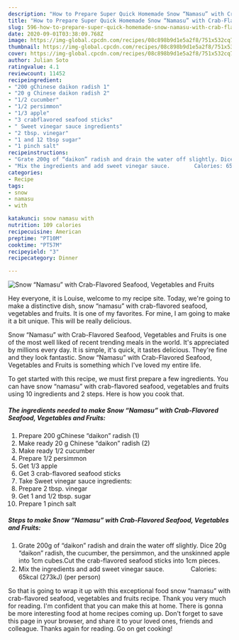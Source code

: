 ```yaml
---
description: "How to Prepare Super Quick Homemade Snow “Namasu” with Crab-Flavored Seafood, Vegetables and Fruits"
title: "How to Prepare Super Quick Homemade Snow “Namasu” with Crab-Flavored Seafood, Vegetables and Fruits"
slug: 596-how-to-prepare-super-quick-homemade-snow-namasu-with-crab-flavored-seafood-vegetables-and-fruits
date: 2020-09-01T03:38:09.768Z
image: https://img-global.cpcdn.com/recipes/08c898b9d1e5a2f8/751x532cq70/snow-namasu-with-crab-flavored-seafood-vegetables-and-fruits-recipe-main-photo.jpg
thumbnail: https://img-global.cpcdn.com/recipes/08c898b9d1e5a2f8/751x532cq70/snow-namasu-with-crab-flavored-seafood-vegetables-and-fruits-recipe-main-photo.jpg
cover: https://img-global.cpcdn.com/recipes/08c898b9d1e5a2f8/751x532cq70/snow-namasu-with-crab-flavored-seafood-vegetables-and-fruits-recipe-main-photo.jpg
author: Julian Soto
ratingvalue: 4.1
reviewcount: 11452
recipeingredient:
- "200 gChinese daikon radish 1"
- "20 g Chinese daikon radish 2"
- "1/2 cucumber"
- "1/2 persimmon"
- "1/3 apple"
- "3 crabflavored seafood sticks"
- " Sweet vinegar sauce ingredients"
- "2 tbsp. vinegar"
- "1 and 12 tbsp sugar"
- "1 pinch salt"
recipeinstructions:
- "Grate 200g of “daikon” radish and drain the water off slightly. Dice 20g “daikon” radish, the cucumber, the persimmon, and the unskinned apple into 1cm cubes.Cut the crab-flavored seafood sticks into 1cm pieces."
- "Mix the ingredients and add sweet vinegar sauce.　　　　 Calories: 65kcal (273kJ) (per person)"
categories:
- Recipe
tags:
- snow
- namasu
- with

katakunci: snow namasu with 
nutrition: 109 calories
recipecuisine: American
preptime: "PT10M"
cooktime: "PT57M"
recipeyield: "3"
recipecategory: Dinner

---
```



![Snow “Namasu” with Crab-Flavored Seafood, Vegetables and Fruits](https://img-global.cpcdn.com/recipes/08c898b9d1e5a2f8/751x532cq70/snow-namasu-with-crab-flavored-seafood-vegetables-and-fruits-recipe-main-photo.jpg)

Hey everyone, it is Louise, welcome to my recipe site. Today, we're going to make a distinctive dish, snow “namasu” with crab-flavored seafood, vegetables and fruits. It is one of my favorites. For mine, I am going to make it a bit unique. This will be really delicious.



Snow “Namasu” with Crab-Flavored Seafood, Vegetables and Fruits is one of the most well liked of recent trending meals in the world. It's appreciated by millions every day. It is simple, it's quick, it tastes delicious. They're fine and they look fantastic. Snow “Namasu” with Crab-Flavored Seafood, Vegetables and Fruits is something which I've loved my entire life.


To get started with this recipe, we must first prepare a few ingredients. You can have snow “namasu” with crab-flavored seafood, vegetables and fruits using 10 ingredients and 2 steps. Here is how you cook that.

<!--inarticleads1-->

##### The ingredients needed to make Snow “Namasu” with Crab-Flavored Seafood, Vegetables and Fruits:

1. Prepare 200 gChinese “daikon” radish (1)
1. Make ready 20 g Chinese “daikon” radish (2)
1. Make ready 1/2 cucumber
1. Prepare 1/2 persimmon
1. Get 1/3 apple
1. Get 3 crab-flavored seafood sticks
1. Take  Sweet vinegar sauce ingredients:
1. Prepare 2 tbsp. vinegar
1. Get 1 and 1/2 tbsp. sugar
1. Prepare 1 pinch salt




<!--inarticleads2-->

##### Steps to make Snow “Namasu” with Crab-Flavored Seafood, Vegetables and Fruits:

1. Grate 200g of “daikon” radish and drain the water off slightly. Dice 20g “daikon” radish, the cucumber, the persimmon, and the unskinned apple into 1cm cubes.Cut the crab-flavored seafood sticks into 1cm pieces.
1. Mix the ingredients and add sweet vinegar sauce.　　　　 Calories: 65kcal (273kJ) (per person)




So that is going to wrap it up with this exceptional food snow “namasu” with crab-flavored seafood, vegetables and fruits recipe. Thank you very much for reading. I'm confident that you can make this at home. There is gonna be more interesting food at home recipes coming up. Don't forget to save this page in your browser, and share it to your loved ones, friends and colleague. Thanks again for reading. Go on get cooking!
